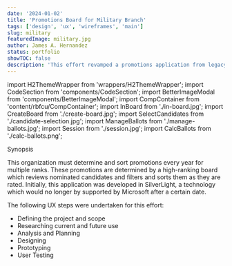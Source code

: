 ```yaml
---
date: '2024-01-02'
title: 'Promotions Board for Military Branch'
tags: ['design', 'ux', 'wireframes', 'main']
slug: military
featuredImage: military.jpg
author: James A. Hernandez
status: portfolio
showTOC: false
description: 'This effort revamped a promotions application from legacy tech by replicating features and adding new requirements as specified by a promotions board. Applied a complete User Experience process in a SCRUM environment.'
---
```


import H2ThemeWrapper from 'wrappers/H2ThemeWrapper';
import CodeSection from 'components/CodeSection';
import BetterImageModal from 'components/BetterImageModal';
import CompContainer from 'content/rbfcu/CompContainer';
import InBoard from './in-board.jpg';
import CreateBoard from './create-board.jpg';
import SelectCandidates from './candidate-selection.jpg';
import ManageBallots from './manage-ballots.jpg';
import Session from './session.jpg';
import CalcBallots from './calc-ballots.png';


<H2ThemeWrapper>Synopsis</H2ThemeWrapper>

This organization must determine and sort promotions every year for multiple ranks. These promotions are determined by a high-ranking board which reviews nominated candidates and filters and sorts them as they are rated. Initially, this application was developed in SilverLight, a technology which would no longer by supported by Microsoft after a certain date.

The following UX steps were undertaken for this effort:

* Defining the project and scope
* Researching current and future use
* Analysis and Planning
* Designing
* Prototyping
* User Testing


<BetterImageModal 
imageUrlFromFolder={InBoard}
title="In-board"
initialSize="40rem"
frameStyles="p-3"
border
modalImageSize="xlargeImageModal"
/>


<BetterImageModal 
imageUrlFromFolder={CreateBoard}
title="Create board"
initialSize="40rem"
frameStyles="p-3"
border
modalImageSize="xlargeImageModal"
/>


<BetterImageModal 
imageUrlFromFolder={SelectCandidates}
title="Select Candidates"
initialSize="40rem"
frameStyles="p-3"
border
modalImageSize="xlargeImageModal"
/>


<BetterImageModal 
imageUrlFromFolder={Session}
title="Session"
initialSize="40rem"
frameStyles="p-3"
border
modalImageSize="xlargeImageModal"
/>

<BetterImageModal 
imageUrlFromFolder={CalcBallots}
title="Calculate Ballots"
initialSize="50rem"
frameStyles="p-3"
border
modalImageSize="xlargeImageModal"
/>
